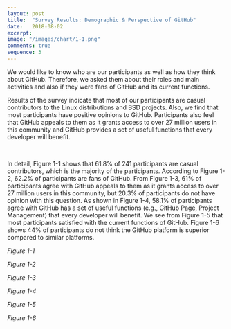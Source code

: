 ```yaml
---
layout: post
title:  "Survey Results: Demographic & Perspective of GitHub"
date:   2018-08-02
excerpt:
image: "/images/chart/1-1.png"
comments: true
sequence: 3
---
```


<script src="https://ajax.googleapis.com/ajax/libs/jquery/3.3.1/jquery.min.js"></script>
<script src="https://code.highcharts.com/highcharts.js"></script>
<script src="https://code.highcharts.com/modules/exporting.js"></script>
<script src="https://code.highcharts.com/modules/export-data.js"></script>
<link rel="stylesheet" href="{{ "/assets/css/table.css" | absolute_url }}">
<link rel="stylesheet" href="{{ "/assets/css/chart.css" | absolute_url }}">
<link rel="stylesheet" href="{{ "/assets/css/grid.css" | absolute_url }}">

<div id="content">   
  <p>We would like to know who are our participants as well as how they think about GitHub. Therefore, we asked them about their roles and main activities and also if they were fans of GitHub and its current functions.</p>
  <p>Results of the survey indicate that most of our participants are casual contributors to the Linux distributions and BSD projects. Also, we find that most participants have positive opinions to GitHub. Participants also feel that GitHub appeals to them as it grants access to over 27 million users in this community and GitHub provides a set of useful functions that every developer will benefit.</p>
  <br>
  <p>In detail, Figure 1-1 shows that 61.8% of 241 participants are casual contributors, which is the majority of the participants. According to Figure 1-2, 62.2% of participants are fans of GitHub. From Figure 1-3, 61% of participants agree with GitHub appeals to them as it grants access to over 27 million users in this community, but 20.3% of participants do not have opinion with this question. As shown in Figure 1-4, 58.1% of participants agree with GitHub has a set of useful functions (e.g., GitHub Page, Project Management) that every developer will benefit. We see from Figure 1-5 that most participants satisfied with the current functions of GitHub. Figure 1-6 shows 44% of participants do not think the GitHub platform is superior compared to similar platforms.</p>
  <div class="chart" id="1-1"></div>
  <p id="chart-des"><i>Figure 1-1</i></p>
  <div class="spacer"></div>
  <div class="grid-container">
    <div class="row">
      <div class="col-6">
        <div class="chart" id="1-2"></div>
        <p id="chart-des"><i>Figure 1-2</i></p>
      </div>
      <div class="col-6">
        <div class="chart" id="1-3"></div>
        <p id="chart-des"><i>Figure 1-3</i></p>
      </div>
    </div>
    <div class="row">
      <div class="col-6">
        <div class="chart" id="1-4"></div>
        <p id="chart-des"><i>Figure 1-4</i></p>
      </div>
      <div class="col-6">
        <div class="chart" id="1-5"></div>
        <p id="chart-des"><i>Figure 1-5</i></p>
      </div>
    </div>
    <div class="row">
      <div class="col-3" style="min-width:300px;"></div> 
      <div class="col-6">
        <div class="chart" id="1-6"></div>
        <p id="chart-des"><i>Figure 1-6</i></p>
      </div>
      <div class="col-3" style="min-width:300px;"></div>
  </div>
</div>
<script src="{{ "/assets/js/chart/01.js" | absolute_url }}"></script>
